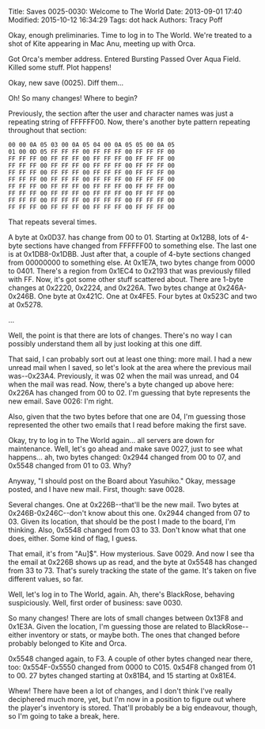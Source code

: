 Title: Saves 0025-0030: Welcome to The World
Date: 2013-09-01 17:40
Modified: 2015-10-12 16:34:29
Tags: dot hack
Authors: Tracy Poff

Okay, enough preliminaries. Time to log in to The World. We're treated to a shot of Kite appearing in Mac Anu, meeting up with Orca.

Got Orca's member address. Entered Bursting Passed Over Aqua Field. Killed some stuff. Plot happens!

Okay, new save (0025). Diff them...

Oh! So many changes! Where to begin?

Previously, the section after the user and character names was just a repeating string of FFFFFF00. Now, there's another byte pattern repeating throughout that section:

```
00 00 0A 05 03 00 0A 05 04 00 0A 05 05 00 0A 05
01 00 0D 05 FF FF FF 00 FF FF FF 00 FF FF FF 00
FF FF FF 00 FF FF FF 00 FF FF FF 00 FF FF FF 00
FF FF FF 00 FF FF FF 00 FF FF FF 00 FF FF FF 00
FF FF FF 00 FF FF FF 00 FF FF FF 00 FF FF FF 00
FF FF FF 00 FF FF FF 00 FF FF FF 00 FF FF FF 00
FF FF FF 00 FF FF FF 00 FF FF FF 00 FF FF FF 00
FF FF FF 00 FF FF FF 00 FF FF FF 00 FF FF FF 00
FF FF FF 00 FF FF FF 00 FF FF FF 00 FF FF FF 00
FF FF FF 00 FF FF FF 00 FF FF FF 00 FF FF FF 00
```

That repeats several times.

A byte at 0x0D37. has change from 00 to 01. Starting at 0x12B8, lots of 4-byte sections have changed from FFFFFF00 to something else. The last one is at 0x1DB8-0x1DBB. Just after that, a couple of 4-byte sections changed from 00000000 to something else. At 0x1E7A, two bytes change from 0000 to 0401. There's a region from 0x1EC4 to 0x2193 that was previously filled with FF. Now, it's got some other stuff scattered about. There are 1-byte changes at 0x2220, 0x2224, and 0x226A. Two bytes change at 0x246A-0x246B. One byte at 0x421C. One at 0x4FE5. Four bytes at 0x523C and two at 0x5278.

...

Well, the point is that there are lots of changes. There's no way I can possibly understand them all by just looking at this one diff.

That said, I can probably sort out at least one thing: more mail. I had a new unread mail when I saved, so let's look at the area where the previous mail was--0x23A4. Previously, it was 02 when the mail was unread, and 04 when the mail was read. Now, there's a byte changed up above here: 0x226A has changed from 00 to 02. I'm guessing that byte represents the new email. Save 0026: I'm right.

Also, given that the two bytes before that one are 04, I'm guessing those represented the other two emails that I read before making the first save.

Okay, try to log in to The World again... all servers are down for maintenance. Well, let's go ahead and make save 0027, just to see what happens... ah, two bytes changed: 0x2944 changed from 00 to 07, and 0x5548 changed from 01 to 03. Why?

Anyway, "I should post on the Board about Yasuhiko." Okay, message posted, and I have new mail. First, though: save 0028.

Several changes. One at 0x226B--that'll be the new mail. Two bytes at 0x246B-0x246C--don't know about this one. 0x2944 changed from 07 to 03. Given its location, that should be the post I made to the board, I'm thinking. Also, 0x5548 changed from 03 to 33. Don't know what that one does, either. Some kind of flag, I guess.

That email, it's from "Au]$". How mysterious. Save 0029. And now I see tha the email at 0x226B shows up as read, and the byte at 0x5548 has changed from 33 to 73. That's surely tracking the state of the game. It's taken on five different values, so far.

Well, let's log in to The World, again. Ah, there's BlackRose, behaving suspiciously. Well, first order of business: save 0030.

So many changes! There are lots of small changes between 0x13F8 and 0x1E3A. Given the location, I'm guessing those are related to BlackRose--either inventory or stats, or maybe both. The ones that changed before probably belonged to Kite and Orca.

0x5548 changed again, to F3. A couple of other bytes changed near there, too: 0x554F-0x5550 changed from 0000 to C015. 0x54F8 changed from 01 to 00. 27 bytes changed starting at 0x81B4, and 15 starting at 0x81E4.

Whew! There have been a lot of changes, and I don't think I've really deciphered much more, yet, but I'm now in a position to figure out where the player's inventory is stored. That'll probably be a big endeavour, though, so I'm going to take a break, here.
